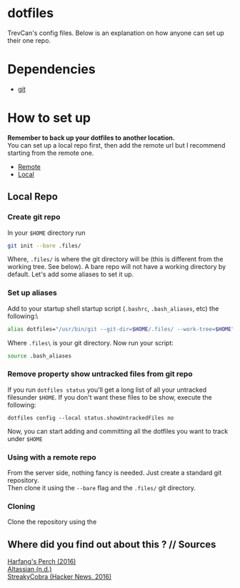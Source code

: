 # dotfiles
TrevCan's config files. Below is an explanation on how anyone can set up their one repo.

# Dependencies
- [git](https://git-scm.com/downloads)

# How to set up
**Remember to back up your dotfiles to another location.**\
You can set up a local repo first, then add the remote url but I recommend starting from the remote one.
- [Remote](#Creating-the-remote-repo)
- [Local](#local-repo)

## Local Repo

### Create git repo
In your `$HOME` directory run
```bash
git init --bare .files/
```

Where, `.files/` is where the git directory will be (this is different from the working tree. See below). A bare repo will not have a working directory by default. Let's add some aliases to set it up.

### Set up aliases
Add to your startup shell startup script (`.bashrc`, `.bash_aliases`, etc) the following:\
```bash
alias dotfiles="/usr/bin/git --git-dir=$HOME/.files/ --work-tree=$HOME"
```

Where  `.files\` is your git directory. Now run your script:
```bash
source .bash_aliases
```

### Remove property show untracked files from git repo
If you run `dotfiles status` you'll get a long list of all your untracked filesunder `$HOME`. If you don't want these files to be show, execute the following:
```
dotfiles config --local status.showUntrackedFiles no
```

Now, you can start adding and committing all the dotfiles you want to track under `$HOME`




### Using with a remote repo
From the server side, nothing fancy is needed. Just create a standard git repository.\
Then clone it using the `--bare` flag and the `.files/` git directory.


### Cloning
Clone the repository using the

## Where did you find out about this ? // Sources
   [Harfang's Perch (2016)](https://harfangk.github.io/2016/09/18/manage-dotfiles-with-a-git-bare-repository.html)\
   [Altassian (n.d.)](https://www.atlassian.com/git/tutorials/dotfiles)\
   [StreakyCobra (Hacker News, 2016)](https://news.ycombinator.com/item?id=11071754)
